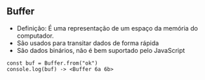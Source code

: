 ## Buffer
- Definição: É uma representação de um espaço da memória do computador. 
- São usados para transitar dados de forma rápida
- São dados binários, não é bem suportado pelo JavaScript

```
const buf = Buffer.from("ok")
console.log(buf) -> <Buffer 6a 6b>
```